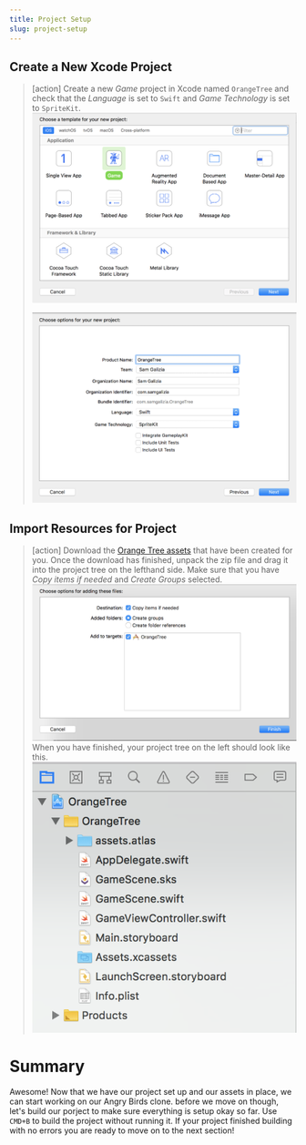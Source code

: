 ```yaml
---
title: Project Setup
slug: project-setup
---
```


## Create a New Xcode Project

> [action]
> Create a new *Game* project in Xcode named `OrangeTree` and check that the *Language* is set to `Swift` and
> *Game Technology* is set to `SpriteKit`.
> ![Xcode new project](./assets/new_project_1.png)
>
> ![Xcode new project](./assets/new_project_2.png)

## Import Resources for Project

> [action]
> Download the [Orange Tree assets](https://github.com/MakeSchool-Tutorials/Orange-Tree-SpriteKit-Swift4/raw/master/assets.atlas.zip)
> that have been created for you.
> Once the download has finished, unpack the zip file and drag it into the project tree on the lefthand side.
> Make sure that you have *Copy items if needed* and *Create Groups* selected.
> ![Adding assets](./assets/add_assets.png)
> When you have finished, your project tree on the left should look like this.
> ![Project tree](./assets/project_tree.png)

# Summary

Awesome! Now that we have our project set up and our assets in place, we can start working on our Angry Birds clone.
before we move on though, let's build our porject to make sure everything is setup okay so far. Use `CMD+B` to build the project
without running it. If your project finished building with no errors you are ready to move on to the next section!
